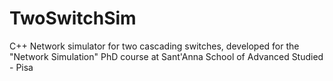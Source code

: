 # TwoSwitchSim
C++ Network simulator for two cascading switches, developed for the "Network Simulation" PhD course at Sant'Anna School of Advanced Studied - Pisa
